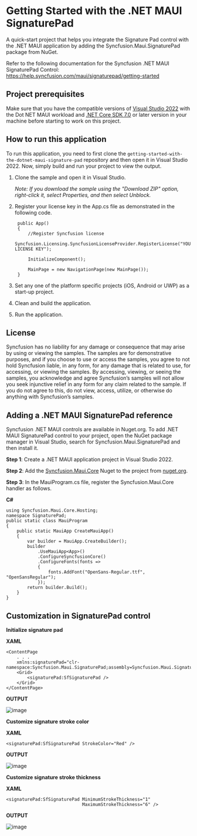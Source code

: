 # Getting Started with the .NET MAUI SignaturePad 
A quick-start project that helps you integrate the Signature Pad control with the .NET MAUI application by adding the Syncfusion.Maui.SignaturePad package from NuGet.

Refer to the following documentation for the Syncfusion .NET MAUI SignaturePad Control: 
https://help.syncfusion.com/maui/signaturepad/getting-started

## Project prerequisites
Make sure that you have the compatible versions of [Visual Studio 2022](https://visualstudio.microsoft.com/downloads/ ) with the Dot NET MAUI workload and [.NET Core SDK 7.0](https://dotnet.microsoft.com/en-us/download/dotnet/7.0) or later version in your machine before starting to work on this project.

## How to run this application
To run this application, you need to first clone the `getting-started-with-the-dotnet-maui-signature-pad` repository and then open it in Visual Studio 2022. Now, simply build and run your project to view the output.
1. Clone the sample and open it in Visual Studio.

   *Note: If you download the sample using the "Download ZIP" option, right-click it, select Properties, and then select Unblock.*

2. Register your license key in the App.cs file as demonstrated in the following code.

        public App()
        {
            //Register Syncfusion license
            Syncfusion.Licensing.SyncfusionLicenseProvider.RegisterLicense("YOUR LICENSE KEY");

            InitializeComponent();

            MainPage = new NavigationPage(new MainPage());
        }

4. Set any one of the platform specific projects (iOS, Android or UWP) as a start-up project.
5. Clean and build the application.
6. Run the application.

## License

Syncfusion has no liability for any damage or consequence that may arise by using or viewing the samples. The samples are for demonstrative purposes, and if you choose to use or access the samples, you agree to not hold Syncfusion liable, in any form, for any damage that is related to use, for accessing, or viewing the samples. By accessing, viewing, or seeing the samples, you acknowledge and agree Syncfusion’s samples will not allow you seek injunctive relief in any form for any claim related to the sample. If you do not agree to this, do not view, access, utilize, or otherwise do anything with Syncfusion’s samples.

## Adding a .NET MAUI SignaturePad reference
Syncfusion .NET MAUI controls are available in Nuget.org. To add .NET MAUI SignaturePad control to your project, open the NuGet package manager in Visual Studio, search for Syncfusion.Maui.SignaturePad and then install it.

**Step 1**: Create a .NET MAUI application project in Visual Studio 2022.

**Step 2**: Add the [Syncfusion.Maui.Core](https://www.nuget.org/packages/Syncfusion.Maui.Core/) Nuget to the project from [nuget.org](https://www.nuget.org/).

**Step 3**: In the MauiProgram.cs file, register the Syncfusion.Maui.Core handler as follows.

**C#**
```
using Syncfusion.Maui.Core.Hosting;
namespace SignaturePad;
public static class MauiProgram
{
    public static MauiApp CreateMauiApp()
    {
        var builder = MauiApp.CreateBuilder();
        builder
            .UseMauiApp<App>()
            .ConfigureSyncfusionCore()
            .ConfigureFonts(fonts =>
            {
                fonts.AddFont("OpenSans-Regular.ttf", "OpenSansRegular");
            });
        return builder.Build();
    }
}
```
## Customization in SignaturePad control
**Initialize signature pad**

**XAML**
```
<ContentPage
    . . .
    xmlns:signaturePad="clr-namespace:Syncfusion.Maui.SignaturePad;assembly=Syncfusion.Maui.SignaturePad">
    <Grid>
        <signaturePad:SfSignaturePad />
    </Grid>
</ContentPage>
```

**OUTPUT**

![image](https://github.com/SyncfusionExamples/getting-started-with-the-dotnet-maui-signature-pad/assets/127498902/40b8d18b-754d-40d4-93ce-01a82c0f1d9b)

**Customize signature stroke color**

**XAML**
```
<signaturePad:SfSignaturePad StrokeColor="Red" />
```

**OUTPUT**

![image](https://github.com/SyncfusionExamples/getting-started-with-the-dotnet-maui-signature-pad/assets/127498902/5ebe84db-c702-49fc-807c-06cfaa189386)

**Customize signature stroke thickness**

**XAML**
```
<signaturePad:SfSignaturePad MinimumStrokeThickness="1"
                             MaximumStrokeThickness="6" />
```

**OUTPUT**

![image](https://github.com/SyncfusionExamples/getting-started-with-the-dotnet-maui-signature-pad/assets/127498902/19112838-03ed-46ca-a248-94301a14cb4e)




